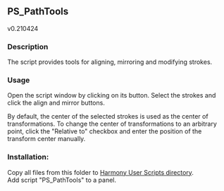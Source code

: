 ## PS_PathTools
v0.210424

### Description
The script provides tools for aligning, mirroring and modifying strokes.

### Usage
Open the script window by clicking on its button.
Select the strokes and click the align and mirror buttons.

By default, the center of the selected strokes is used as the center of transformations. To change the center of transformations to an arbitrary point, click the "Relative to" checkbox and enter the position of the transform center manually.

### Installation:
Copy all files from this folder to [Harmony User Scripts directory](https://docs.toonboom.com/help/harmony-20/premium/scripting/import-script.html).\
Add script "PS_PathTools" to a panel.  
